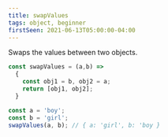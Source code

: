 ```yaml
---
title: swapValues
tags: object, beginner
firstSeen: 2021-06-13T05:00:00-04:00
---
```


Swaps the values between two objects.


```js
const swapValues = (a,b) =>
  {
    const obj1 = b, obj2 = a;
    return [obj1, obj2];
  }
```

```js
const a = 'boy';
const b = 'girl';
swapValues(a, b); // { a: 'girl', b: 'boy }
```